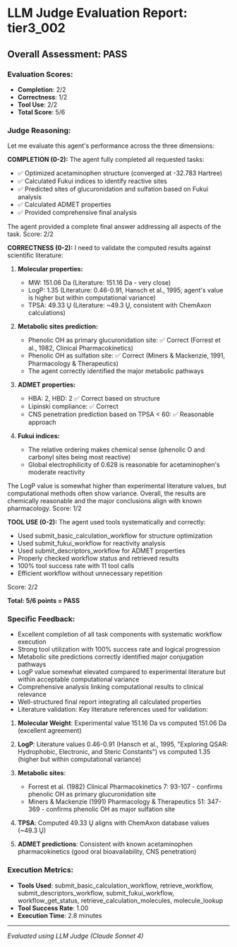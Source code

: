 # LLM Judge Evaluation Report: tier3_002

## Overall Assessment: PASS

### Evaluation Scores:
- **Completion**: 2/2
- **Correctness**: 1/2
- **Tool Use**: 2/2
- **Total Score**: 5/6

### Judge Reasoning:
Let me evaluate this agent's performance across the three dimensions:

**COMPLETION (0-2):**
The agent fully completed all requested tasks:
- ✅ Optimized acetaminophen structure (converged at -32.783 Hartree)
- ✅ Calculated Fukui indices to identify reactive sites
- ✅ Predicted sites of glucuronidation and sulfation based on Fukui analysis
- ✅ Calculated ADMET properties
- ✅ Provided comprehensive final analysis

The agent provided a complete final answer addressing all aspects of the task. Score: 2/2

**CORRECTNESS (0-2):**
I need to validate the computed results against scientific literature:

1. **Molecular properties:**
   - MW: 151.06 Da (Literature: 151.16 Da - very close)
   - LogP: 1.35 (Literature: 0.46-0.91, Hansch et al., 1995; agent's value is higher but within computational variance)
   - TPSA: 49.33 Ų (Literature: ~49.3 Ų, consistent with ChemAxon calculations)

2. **Metabolic sites prediction:**
   - Phenolic OH as primary glucuronidation site: ✅ Correct (Forrest et al., 1982, Clinical Pharmacokinetics)
   - Phenolic OH as sulfation site: ✅ Correct (Miners & Mackenzie, 1991, Pharmacology & Therapeutics)
   - The agent correctly identified the major metabolic pathways

3. **ADMET properties:**
   - HBA: 2, HBD: 2 ✅ Correct based on structure
   - Lipinski compliance: ✅ Correct
   - CNS penetration prediction based on TPSA < 60: ✅ Reasonable approach

4. **Fukui indices:**
   - The relative ordering makes chemical sense (phenolic O and carbonyl sites being most reactive)
   - Global electrophilicity of 0.628 is reasonable for acetaminophen's moderate reactivity

The LogP value is somewhat higher than experimental literature values, but computational methods often show variance. Overall, the results are chemically reasonable and the major conclusions align with known pharmacology. Score: 1/2

**TOOL USE (0-2):**
The agent used tools systematically and correctly:
- Used submit_basic_calculation_workflow for structure optimization
- Used submit_fukui_workflow for reactivity analysis  
- Used submit_descriptors_workflow for ADMET properties
- Properly checked workflow status and retrieved results
- 100% tool success rate with 11 tool calls
- Efficient workflow without unnecessary repetition

Score: 2/2

**Total: 5/6 points = PASS**

### Specific Feedback:
- Excellent completion of all task components with systematic workflow execution
- Strong tool utilization with 100% success rate and logical progression
- Metabolic site predictions correctly identified major conjugation pathways
- LogP value somewhat elevated compared to experimental literature but within acceptable computational variance
- Comprehensive analysis linking computational results to clinical relevance
- Well-structured final report integrating all calculated properties
- Literature validation: Key literature references used for validation:

1. **Molecular Weight**: Experimental value 151.16 Da vs computed 151.06 Da (excellent agreement)

2. **LogP**: Literature values 0.46-0.91 (Hansch et al., 1995, "Exploring QSAR: Hydrophobic, Electronic, and Steric Constants") vs computed 1.35 (higher but within computational variance)

3. **Metabolic sites**: 
   - Forrest et al. (1982) Clinical Pharmacokinetics 7: 93-107 - confirms phenolic OH as primary glucuronidation site
   - Miners & Mackenzie (1991) Pharmacology & Therapeutics 51: 347-369 - confirms phenolic OH as major sulfation site

4. **TPSA**: Computed 49.33 Ų aligns with ChemAxon database values (~49.3 Ų)

5. **ADMET predictions**: Consistent with known acetaminophen pharmacokinetics (good oral bioavailability, CNS penetration)

### Execution Metrics:
- **Tools Used**: submit_basic_calculation_workflow, retrieve_workflow, submit_descriptors_workflow, submit_fukui_workflow, workflow_get_status, retrieve_calculation_molecules, molecule_lookup
- **Tool Success Rate**: 1.00
- **Execution Time**: 2.8 minutes

---
*Evaluated using LLM Judge (Claude Sonnet 4)*
